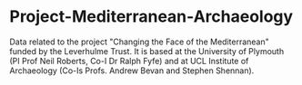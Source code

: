 # Project-Mediterranean-Archaeology
Data related to the project "Changing the Face of the Mediterranean" funded by the Leverhulme Trust. It is based at the University of Plymouth (PI Prof Neil Roberts, Co-I Dr Ralph Fyfe) and at UCL Institute of Archaeology (Co-Is Profs. Andrew Bevan and Stephen Shennan). 
